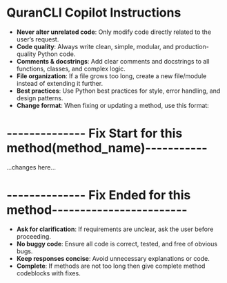 # QuranCLI Copilot Instructions

- **Never alter unrelated code**: Only modify code directly related to the user’s request.
- **Code quality**: Always write clean, simple, modular, and production-quality Python code.
- **Comments & docstrings**: Add clear comments and docstrings to all functions, classes, and complex logic.
- **File organization**: If a file grows too long, create a new file/module instead of extending it further.
- **Best practices**: Use Python best practices for style, error handling, and design patterns.
- **Change format**: When fixing or updating a method, use this format:

# -------------- Fix Start for this method(method_name)-----------
...changes here...
# -------------- Fix Ended for this method------------------------


- **Ask for clarification**: If requirements are unclear, ask the user before proceeding.
- **No buggy code**: Ensure all code is correct, tested, and free of obvious bugs.
- **Keep responses concise**: Avoid unnecessary explanations or code.
- **Complete**: If methods are not too long then give complete method codeblocks with fixes.